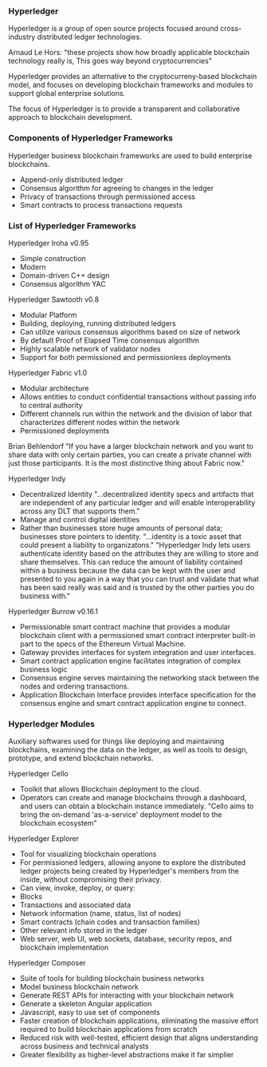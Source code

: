 ### Hyperledger

Hyperledger is a group of open source projects focused around cross-industry distributed ledger technologies. 

Arnaud Le Hors:
    "these projects show how broadly applicable blockchain technology really is, This goes way beyond cryptocurrencies"

Hyperledger provides an alternative to the cryptocurreny-based blockchain model, and focuses on developing blockchain frameworks and modules to support global enterprise solutions. 

The focus of Hyperledger is to provide a transparent and collaborative approach to blockchain development.

### Components of Hyperledger Frameworks

Hyperledger business blockchain frameworks are used to build enterprise blockchains.

- Append-only distributed ledger
- Consensus algorithm for agreeing to changes in the ledger
- Privacy of transactions through permissioned access
- Smart contracts to process transactions requests

### List of Hyperledger Frameworks

Hyperledger Iroha v0.95
- Simple construction
- Modern
- Domain-driven C++ design
- Consensus algorithm YAC

Hyperledger Sawtooth v0.8
- Modular Platform
- Building, deploying, running distributed ledgers
- Can utilize various consensus algorithms based on size of network
- By default Proof of Elapsed Time consensus algorithm
- Highly scalable network of validator nodes
- Support for both permissioned and permissionless deployments

Hyperledger Fabric v1.0
- Modular architecture
- Allows entities to conduct confidential transactions without passing info to central authority
- Different channels run within the network and the division of labor that characterizes different nodes within the network
- Permissioned deployments

Brian Behlendorf
    "If you have a larger blockchain network and you want to share data with only certain parties, you can create a private channel with just those participants. It is the most distinctive thing about Fabric now."

Hyperledger Indy
- Decentralized Identity
    "...decentralized identity specs and artifacts that are independent of any particular ledger and will enable interoperability across any DLT that supports them."
- Manage and control digital identities
- Rather than businesses store huge amounts of personal data; businesses store pointers to identity.
    "...identity is a toxic asset that could present a liability to organizatons."
    "Hyperledger Indy lets users authenticate identity based on the attributes they are willing to store and share themselves. This can reduce the amount of liability contained within a business because the data can be kept with the user and presented to you again in a way that you can trust and validate that what has been said really was said and is trusted by the other parties you do business with."

Hyperledger Burrow v0.16.1
- Permissionable smart contract machine that provides a modular blockchain client with a permissioned smart contract interpreter built-in part to the specs of the Ethereum Virtual Machine.
- Gateway provides interfaces for system integration and user interfaces.
- Smart contract application engine facilitates integration of complex business logic
- Consensus engine serves maintaining the networking stack between the nodes and ordering transactions.
- Application Blockchain Interface provides interface specification for the consensus engine and smart contract application engine to connect.

### Hyperledger Modules

Auxiliary softwares used for things like deploying and maintaining blockchains, examining the data on the ledger, as well as tools to design, prototype, and extend blockchain networks.

Hyperledger Cello
- Toolkit that allows Blockchain deployment to the cloud.
- Operators can create and manage blockchains through a dashboard, and users can obtain a blockchain instance immediately.
    "Cello aims to bring the on-demand 'as-a-service' deployment model to the blockchain ecosystem"

Hyperledger Explorer
- Tool for visualizing blockchain operations
- For permissioned ledgers, allowing anyone to explore the distributed ledger projects being created by Hyperledger's members from the inside, without compromising their privacy.
- Can view, invoke, deploy, or query:
- Blocks
- Transactions and associated data
- Network information (name, status, list of nodes)
- Smart contracts (chain codes and transaction families)
- Other relevant info stored in the ledger
- Web server, web UI, web sockets, database, security repos, and blockchain implementation

Hyperledger Composer
- Suite of tools for building blockchain business networks
- Model business blockchain network
- Generate REST APIs for interacting with your blockchain network
- Generate a skeleton Angular application
- Javascript, easy to use set of components
- Faster creation of blockchain applications, eliminating the massive effort required to build blockchain applications from scratch
- Reduced risk with well-tested, efficient design that aligns understanding across business and technical analysts
- Greater flexibility as higher-level abstractions make it far simplier